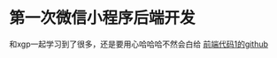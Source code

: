 # 第一次微信小程序后端开发
和xgp一起学习到了很多，还是要用心哈哈哈不然会白给
[前端代码1的github](https://github.com/WHUT-XGP/weapp-Lose-Find)
